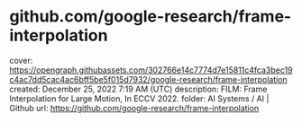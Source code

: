# github.com/google-research/frame-interpolation

cover: https://opengraph.githubassets.com/302766e14c7774d7e15811c4fca3bec19c4ac7dd5cac4ac6bff5be5f015d7932/google-research/frame-interpolation
created: December 25, 2022 7:19 AM (UTC)
description: FILM: Frame Interpolation for Large Motion, In ECCV 2022.
folder: AI Systems / AI | Github
url: https://github.com/google-research/frame-interpolation